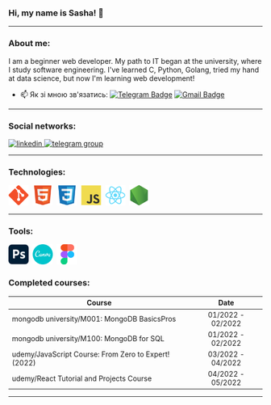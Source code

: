 ### Hi, my name is Sasha! 👋

---

### About me:

I am a beginner web developer. My path to IT began at the university, where I study software engineering. I've learned C, Python, Golang, tried my hand at data science, but now I'm learning web development!

- :mailbox: Як зі мною зв'язатись: [![Telegram Badge](https://img.shields.io/badge/-shevchuksasha-blue?style=flat&logo=Telegram&logoColor=white)](https://t.me/fantazer_2007) [![Gmail Badge](https://img.shields.io/badge/-Gmail-red?style=flat&logo=Gmail&logoColor=white)](mailto:sashashevchuk212@gmail.com)

---

### Social networks:

<div id="badges">
    <a href="https://www.linkedin.com/in/oleksandr-shevchuk-ba2073260/" target="_blank">
      <img src="https://cdn-icons-png.flaticon.com/512/2504/2504799.png" width="40" height="40" alt="linkedin" />
    </a>
    <a href="https://t.me/fantazer_2007" target="_blank">
      <img src="https://cdn-icons-png.flaticon.com/512/2111/2111646.png" width="40" height="40" alt="telegram group" />
    </a>
</div>

---

### Technologies:

<div>
  <img src="https://github.com/devicons/devicon/blob/master/icons/git/git-original.svg" title="git" alt="git" width="40" height="40"/>&nbsp
  <img src="https://github.com/devicons/devicon/blob/master/icons/html5/html5-original.svg" title="html5" alt="html5" width="40" height="40"/>&nbsp
  <img src="https://github.com/devicons/devicon/blob/master/icons/css3/css3-original.svg" title="css" alt="css" width="40" height="40"/>&nbsp
  <img src="https://github.com/devicons/devicon/blob/master/icons/javascript/javascript-original.svg" title="javascript" alt="javascript" width="40" height="40"/>&nbsp
  <img src="https://github.com/devicons/devicon/blob/master/icons/react/react-original.svg" title="reactjs" alt="reactjs" width="40" height="40"/>&nbsp
  <img src="https://github.com/devicons/devicon/blob/master/icons/nodejs/nodejs-original.svg" title="nodejs" alt="nodejs" width="40" height="40"/>&nbsp
</div>

---

### Tools:

<div>
    <img src="https://github.com/devicons/devicon/blob/master/icons/photoshop/photoshop-plain.svg" title="photoshop" alt="photoshop" width="40" height="40"/>&nbsp;
    <img src="https://github.com/devicons/devicon/blob/master/icons/canva/canva-original.svg" title="canva" alt="canva" width="40" height="40"/>&nbsp;
    <img src="https://github.com/devicons/devicon/blob/master/icons/figma/figma-original.svg" title="figma" alt="figma" width="40" height="40"/>&nbsp;
</div>

### Completed courses:

| Course                                                          | Date              |
| ----------------------------------------------------------------| :---------------: |
| mongodb university/M001: MongoDB BasicsPros                     | 01/2022 - 02/2022 |
| mongodb university/M100: MongoDB for SQL                        | 01/2022 - 02/2022 |
| udemy/JavaScript Course: From Zero to Expert!  (2022)           | 03/2022 - 04/2022 |
| udemy/React Tutorial and Projects Course                        | 04/2022 - 05/2022 |

---
